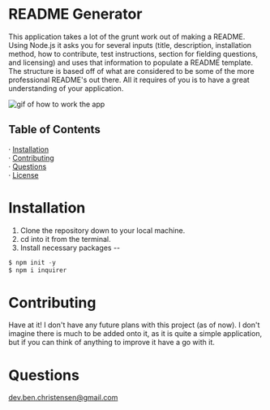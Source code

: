 # README Generator   
   
  This application takes a lot of the grunt work out of making a README. Using Node.js it asks you for several inputs (title, description, installation method, how to contribute, test instructions, section for fielding questions, and licensing) and uses that information to populate a README template. The structure is based off of what are considered to be some of the more professional README's out there. All it requires of you is to have a great understanding of your application.   

  ![gif of how to work the app](./Develop/assets/readme-gen-gif.gif)
     
  ## Table of Contents  
  &middot; [Installation](#installation)  
  &middot; [Contributing](#contributing)   
  &middot; [Questions](#questions)  
  &middot; [License](#license)  
  
  # Installation  
  
  1. Clone the repository down to your local machine.  
  2. cd into it from the terminal.  
  3. Install necessary packages --  
  ```jsx
  $ npm init -y  
  $ npm i inquirer   
  ```
   
  # Contributing  
    
  Have at it! I don't have any future plans with this project (as of now). I don't imagine there is much to be added onto it, as it is quite a simple application, but if you can think of anything to improve it have a go with it.   
   
   
  # Questions  
    
  dev.ben.christensen@gmail.com  
   

